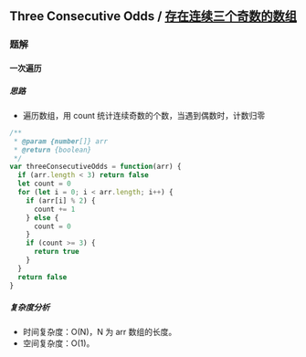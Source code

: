 ## Three Consecutive Odds / [存在连续三个奇数的数组](https://leetcode-cn.com/problems/three-consecutive-odds/)

### 题解
#### 一次遍历
##### 思路
+ 遍历数组，用 count 统计连续奇数的个数，当遇到偶数时，计数归零

```js
/**
 * @param {number[]} arr
 * @return {boolean}
 */
var threeConsecutiveOdds = function(arr) {
  if (arr.length < 3) return false
  let count = 0
  for (let i = 0; i < arr.length; i++) {
    if (arr[i] % 2) {
      count += 1
    } else {
      count = 0
    }
    if (count >= 3) {
      return true
    }
  }
  return false
}
```

##### 复杂度分析
+ 时间复杂度：O(N)，N 为 arr 数组的长度。
+ 空间复杂度：O(1)。